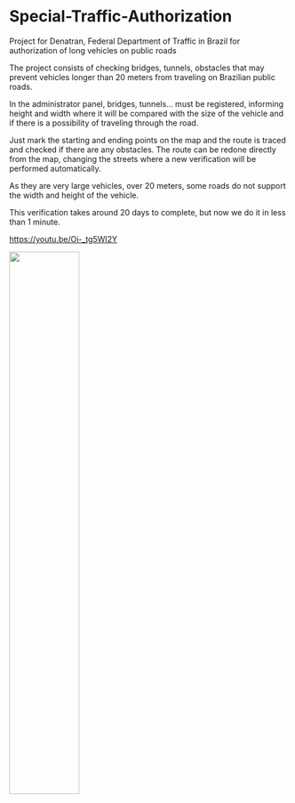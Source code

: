 # Special-Traffic-Authorization
Project for Denatran, Federal Department of Traffic in Brazil for authorization of long vehicles on public roads

The project consists of checking bridges, tunnels, obstacles that may prevent vehicles longer than 20 meters from traveling on Brazilian public roads.

In the administrator panel, bridges, tunnels... must be registered, informing height and width where it will be compared with the size of the vehicle and if there is a possibility of traveling through the road.

Just mark the starting and ending points on the map and the route is traced and checked if there are any obstacles. The route can be redone directly from the map, changing the streets where a new verification will be performed automatically.

As they are very large vehicles, over 20 meters, some roads do not support the width and height of the vehicle.

This verification takes around 20 days to complete, but now we do it in less than 1 minute.

https://youtu.be/Oi-_tg5WI2Y

[<img src="https://i.ytimg.com/vi/Hc79sDi3f0U/maxresdefault.jpg" width="50%">](https://youtu.be/Oi-_tg5WI2Y "Special-Traffic-Authorization: 10")
